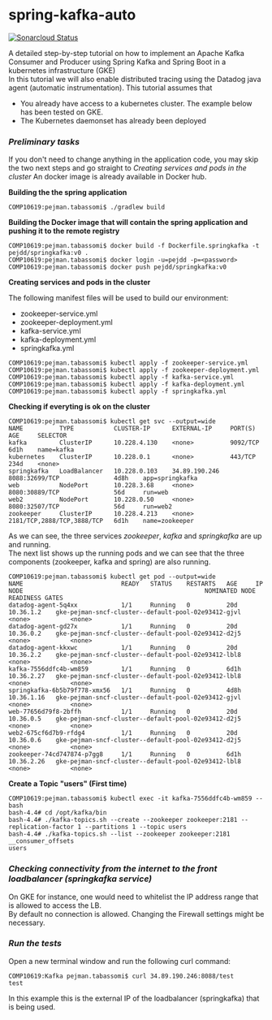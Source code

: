 # spring-kafka-auto

[![Sonarcloud Status](https://sonarcloud.io/api/project_badges/measure?project=com.codenotfound%3Aspring-kafka-hello-world&metric=alert_status)](https://sonarcloud.io/dashboard?id=com.codenotfound%3Aspring-kafka-hello-world)


A detailed step-by-step tutorial on how to implement an Apache Kafka Consumer and Producer using Spring Kafka and Spring Boot in a kubernetes infrastructure (GKE)
<br>In this tutorial we will also enable distributed tracing using the Datadog java agent (automatic instrumentation).
This tutorial assumes that 
+ You already have access to a kubernetes cluster. The example below has been tested on GKE.
+ The Kubernetes daemonset has already been deployed 

### _Preliminary tasks_

If you don't need to change anything in the application code, you may skip the two next steps and go straight to _Creating services and pods in the cluster_
An docker image is already available in Docker hub. 

**Building the the spring application**

```
COMP10619:pejman.tabassomi$ ./gradlew build
```


**Building the Docker image that will contain the spring application and pushing it to the remote registry**

```
COMP10619:pejman.tabassomi$ docker build -f Dockerfile.springkafka -t pejdd/springkafka:v0 .
COMP10619:pejman.tabassomi$ docker login -u=pejdd -p=<password>
COMP10619:pejman.tabassomi$ docker push pejdd/springkafka:v0
```

**Creating services and pods in the cluster**

The following manifest files will be used to build our environment:

+ zookeeper-service.yml
+ zookeeper-deployment.yml
+ kafka-service.yml
+ kafka-deployment.yml
+ springkafka.yml


```
COMP10619:pejman.tabassomi$ kubectl apply -f zookeeper-service.yml
COMP10619:pejman.tabassomi$ kubectl apply -f zookeeper-deployment.yml
COMP10619:pejman.tabassomi$ kubectl apply -f kafka-service.yml
COMP10619:pejman.tabassomi$ kubectl apply -f kafka-deployment.yml
COMP10619:pejman.tabassomi$ kubectl apply -f springkafka.yml
```

**Checking if everyting is ok on the cluster**

```
COMP10619:pejman.tabassomi$ kubectl get svc --output=wide
NAME          TYPE           CLUSTER-IP      EXTERNAL-IP     PORT(S)                      AGE     SELECTOR
kafka         ClusterIP      10.228.4.130    <none>          9092/TCP                     6d1h    name=kafka
kubernetes    ClusterIP      10.228.0.1      <none>          443/TCP                      234d    <none>
springkafka   LoadBalancer   10.228.0.103    34.89.190.246   8088:32699/TCP               4d8h    app=springkafka
web           NodePort       10.228.3.68     <none>          8080:30889/TCP               56d     run=web
web2          NodePort       10.228.0.50     <none>          8080:32507/TCP               56d     run=web2
zookeeper     ClusterIP      10.228.4.213    <none>          2181/TCP,2888/TCP,3888/TCP   6d1h    name=zookeeper
```

As we can see, the three services *zookeeper*, *kafka* and *springkafka* are up and running.
<br>The next list shows up the running pods and we can see that the three components (zookeeper, kafka and spring) are also running.  

```
COMP10619:pejman.tabassomi$ kubectl get pod --output=wide
NAME                           READY   STATUS    RESTARTS   AGE     IP           NODE                                                  NOMINATED NODE   READINESS GATES
datadog-agent-5q4xx            1/1     Running   0          20d     10.36.1.2    gke-pejman-sncf-cluster--default-pool-02e93412-gjvl   <none>           <none>
datadog-agent-gd27x            1/1     Running   0          20d     10.36.0.2    gke-pejman-sncf-cluster--default-pool-02e93412-d2j5   <none>           <none>
datadog-agent-kkxwc            1/1     Running   0          20d     10.36.2.2    gke-pejman-sncf-cluster--default-pool-02e93412-lbl8   <none>           <none>
kafka-7556ddfc4b-wm859         1/1     Running   0          6d1h    10.36.2.27   gke-pejman-sncf-cluster--default-pool-02e93412-lbl8   <none>           <none>
springkafka-6b5b79f778-xmx56   1/1     Running   0          4d8h    10.36.1.16   gke-pejman-sncf-cluster--default-pool-02e93412-gjvl   <none>           <none>
web-77656d79f8-2bffh           1/1     Running   0          20d     10.36.0.5    gke-pejman-sncf-cluster--default-pool-02e93412-d2j5   <none>           <none>
web2-675cf6d7b9-rfdg4          1/1     Running   0          20d     10.36.0.6    gke-pejman-sncf-cluster--default-pool-02e93412-d2j5   <none>           <none>
zookeeper-74cd747874-p7gg8     1/1     Running   0          6d1h    10.36.2.26   gke-pejman-sncf-cluster--default-pool-02e93412-lbl8   <none>           <none>

```

**Create a Topic "users" (First time)**

```
COMP10619:pejman.tabassomi$ kubectl exec -it kafka-7556ddfc4b-wm859 -- bash 
bash-4.4# cd /opt/kafka/bin
bash-4.4# ./kafka-topics.sh --create --zookeeper zookeeper:2181 --replication-factor 1 --partitions 1 --topic users
bash-4.4# ./kafka-topics.sh --list --zookeeper zookeeper:2181
__consumer_offsets
users
```

### _Checking connectivity from the internet to the front loadbalancer (springkafka service)_

On GKE for instance, one would need to whitelist the IP address range that is allowed to access the LB.
<br>By default no connection is allowed. Changing the Firewall settings might be necessary.   

### _Run the tests_

Open a new terminal window and run the following curl command:

```
COMP10619:Kafka pejman.tabassomi$ curl 34.89.190.246:8088/test
test
```

In this example this is the external IP of the loadbalancer (springkafka) that is being used.